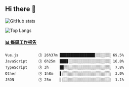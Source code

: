 ## Hi there 👋

![GitHub stats](https://github-readme-stats.orilight.top/api?username=orilights)

![Top Langs](https://github-readme-stats.orilight.top/api/top-langs/?username=orilights&layout=compact)

<!-- waka-box start -->
#### <a href="https://gist.github.com/92c8d5b388768c10efcba86e82b7c4fb" target="_blank">📊 每周工作报告</a>
```text
Vue.js         🕓 26h37m ███████████████▉░░░░░░░ 69.5%
JavaScript     🕓 6h25m  ███▊░░░░░░░░░░░░░░░░░░░ 16.8%
TypeScript     🕓 3h     █▊░░░░░░░░░░░░░░░░░░░░░  7.8%
Other          🕓 1h8m   ▋░░░░░░░░░░░░░░░░░░░░░░  3.0%
JSON           🕓 25m    ▎░░░░░░░░░░░░░░░░░░░░░░  1.1%
```
<!-- Powered by https://github.com/journey-ad/waka-box-go . -->
<!-- waka-box end -->
